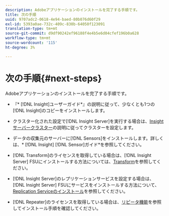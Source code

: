 ```yaml
---
description: Adobeアプリケーションのインストールを完了する手順です。
title: 次の手順
uuid: 9707adc2-0618-4e94-baed-80b076d60f29
exl-id: 5393a0ae-732c-409c-830b-64050f123091
translation-type: tm+mt
source-git-commit: d9df90242ef96188f4e4b5e6d04cfef196b0a628
workflow-type: tm+mt
source-wordcount: '115'
ht-degree: 3%

---
```


# 次の手順{#next-steps}

Adobeアプリケーションのインストールを完了する手順です。

* 『* [!DNL Insight]ユーザーガイド*』の説明に従って、少なくとも1つの[!DNL Insight]のコピーをインストールします。

* クラスター化された設定で[!DNL Insight Server]を実行する場合は、[Insightサーバークラスター](../../../home/c-inst-svr/c-install-ins-svr/c-ins-svr-clstrs/c-abt-ins-svr-clsters.md)の説明に従ってクラスターを設定します。

* データの収集元のサーバーに[!DNL Sensors]をインストールします。詳しくは、* [!DNL Insight] [!DNL Sensor]ガイド*を参照してください。

* [!DNL Transform]のライセンスを取得している場合は、[!DNL Insight Server] FSUにインストールする方法については、[Transform](../../../home/c-inst-svr/c-tfm/c-tfm.md#concept-2da4db2b6f444e93ace22d3b3aecb4f2)を参照してください。

* [!DNL Insight Server]のレプリケーションサービスを設定する場合は、[!DNL Insight Server] FSUにサービスをインストールする方法について、[Replication Serviceのインストール](../../../home/c-inst-svr/c-ins-svr-rep-svc/c-inst-rep-svc.md#concept-4743b6621f394ee39cf0635230996925)を参照してください。

* [!DNL Repeater]のライセンスを取得している場合は、[リピータ機能](../../../home/c-inst-svr/c-rptr-fntly/c-rptr-fntly.md)を参照してインストール手順を確認してください。
